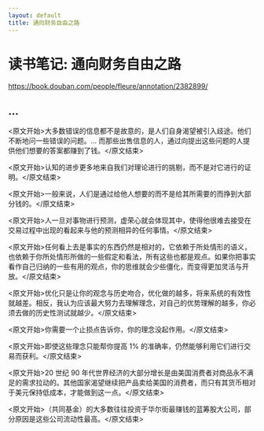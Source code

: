 ```yaml
---
layout: default
title: 通向财务自由之路
---
```


# 读书笔记: 通向财务自由之路

<https://book.douban.com/people/fleure/annotation/2382899/>
## ...

<原文开始>大多数错误的信息都不是故意的，是人们自身渴望被引入歧途。他们不断地问一些错误的问题。... 而那些出售信息的人，通过向提出这些问题的人提供他们想要的答案都赚到了钱。</原文结束>

<原文开始>认知的进步更多地来自我们对理论进行的挑剔，而不是对它进行的证明。</原文结束>

<原文开始>一般来说，人们是通过给他人想要的而不是给其所需要的而挣到大部分钱的。</原文结束>

<原文开始>人一旦对事物进行预测，虚荣心就会体现其中，使得他很难去接受在交易过程中出现的看起来与他的预测相异的任何事情。</原文结束>

<原文开始>任何看上去是事实的东西仍然是相对的，它依赖于所处情形的语义，也依赖于你所处情形所做的一些假定和看法，所有这些也都是观点。如果你把事实看作自己归纳的一些有用的观点，你的思维就会少些僵化，而变得更加灵活与开放。</原文结束>

<原文开始>优化只是让你的观念与历史吻合，优化做的越多，将来系统的有效性就越差。相反，我认为应该最大努力去理解理念，对自己的优势理解的越多，你必须去做的历史性测试就越少。</原文结束>

<原文开始>你需要一个止损点告诉你，你的理念没起作用。</原文结束>

<原文开始>即使这些理念只能帮你提高 1% 的准确率，仍然能够利用它们进行交易而获利。</原文结束>

<原文开始>20 世纪 90 年代世界经济的大部分增长是由美国消费者对商品永不满足的需求拉动的。其他国家渴望继续把产品卖给美国的消费者，而只有其货币相对于美元保持低成本，才能做到这一点。</原文结束>

<原文开始>（共同基金）的大多数往往投资于华尔街最赚钱的蓝筹股大公司，部分原因是这些公司流动性最高。</原文结束>